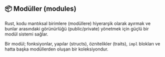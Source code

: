 ## 📦 Modüller (modules)

Rust, kodu mantıksal birimlere (modüllere) hiyerarşik olarak ayırmak ve bunlar arasındaki görünürlüğü (public/private) yönetmek için güçlü bir modül sistemi sağlar.

Bir modül; fonksiyonlar, yapılar (structs), öznitelikler (traits), `impl` blokları ve hatta başka modüllerden oluşan bir koleksiyondur.
